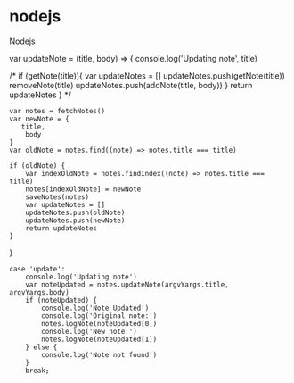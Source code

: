 # nodejs
Nodejs


var updateNote = (title, body) => {
    console.log('Updating note', title)
    
/*     if (getNote(title)){
        var updateNotes = []
        updateNotes.push(getNote(title))
        removeNote(title)
        updateNotes.push(addNote(title, body))
    } 
    return updateNotes
} */

    var notes = fetchNotes()
    var newNote = {
       title,
        body
    }
    var oldNote = notes.find((note) => notes.title === title)
    
    if (oldNote) {
        var indexOldNote = notes.findIndex((note) => notes.title === title)
        notes[indexOldNote] = newNote
        saveNotes(notes)
        var updateNotes = []
        updateNotes.push(oldNote)
        updateNotes.push(newNote)
        return updateNotes
    } 
}



    case 'update':
        console.log('Updating note')
        var noteUpdated = notes.updateNote(argvYargs.title, argvYargs.body)
        if (noteUpdated) {
            console.log('Note Updated')
            console.log('Original note:')
            notes.logNote(noteUpdated[0])
            console.log('New note:')
            notes.logNote(noteUpdated[1])
        } else {
            console.log('Note not found')
        }
        break;
